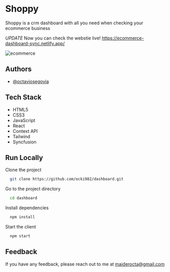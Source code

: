 # Shoppy

Shoppy is a crm dashboard with all you need when checking your ecommerce business

*UPDATE*
Now you can check the webstie live! https://ecommerce-dashboard-sync.netlify.app/ 

![ecommerce](https://user-images.githubusercontent.com/68573345/184258393-a09e24bc-1c4d-466b-9b65-4594edf53856.png)


## Authors

- [@octaviosegovia](https://www.linkedin.com/in/octavio-segovia)


## Tech Stack

- HTML5
- CSS3
- JavaScript
- React  
- Context API 
- Tailwind
- Syncfusion



## Run Locally

Clone the project

```bash
  git clone https://github.com/ocki982/dashboard.git
```

Go to the project directory

```bash
  cd dashboard
```

Install dependencies

```bash
  npm install
```

Start the client

```bash
  npm start
```


## Feedback

If you have any feedback, please reach out to me at maiderocta@gmail.com

